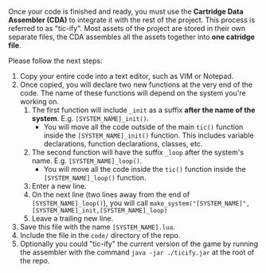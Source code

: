 Once your code is finished and ready, you must use the **Cartridge Data Assembler (CDA)** to integrate it with the rest of the project. This process is referred to as "tic-ify". Most assets of the project are stored in their own separate files, the CDA assembles all the assets together into **one catridge file**.

Please follow the next steps:
1. Copy your entire code into a text editor, such as VIM or Notepad.
2. Once copied, you will declare two new functions at the very end of the code. The name of these functions will depend on the system you're working on. 
    1. The first function will include `_init` as a suffix __after the name of the system__. E.g. `[SYSTEM_NAME]_init()`. 
        - You will move all the code outside of the main `tic()` function inside the `[SYSTEM_NAME]_init()` function. This includes variable declarations, function declarations, classes, etc.
    2. The second function will have the suffix `_loop` after the system's name. E.g. `[SYSTEM_NAME]_loop()`.
        - You will move all the code inside the `tic()` function inside the `[SYSTEM_NAME]_loop()` function.
    3. Enter a new line.
    4. On the next line (two lines away from the end of `[SYSTEM_NAME]_loop()`), you will call `make_system("[SYSTEM_NAME]",[SYSTEM_NAME]_init,[SYSTEM_NAME]_loop)`
    5. Leave a trailing new line.
3. Save this file with the name `[SYSTEM_NAME].lua`.
4. Include the file in the `code/` directory of the repo.
5. Optionally you could "tic-ify" the current version of the game by running the assembler with the command `java -jar ./ticify.jar` at the root of the repo.
